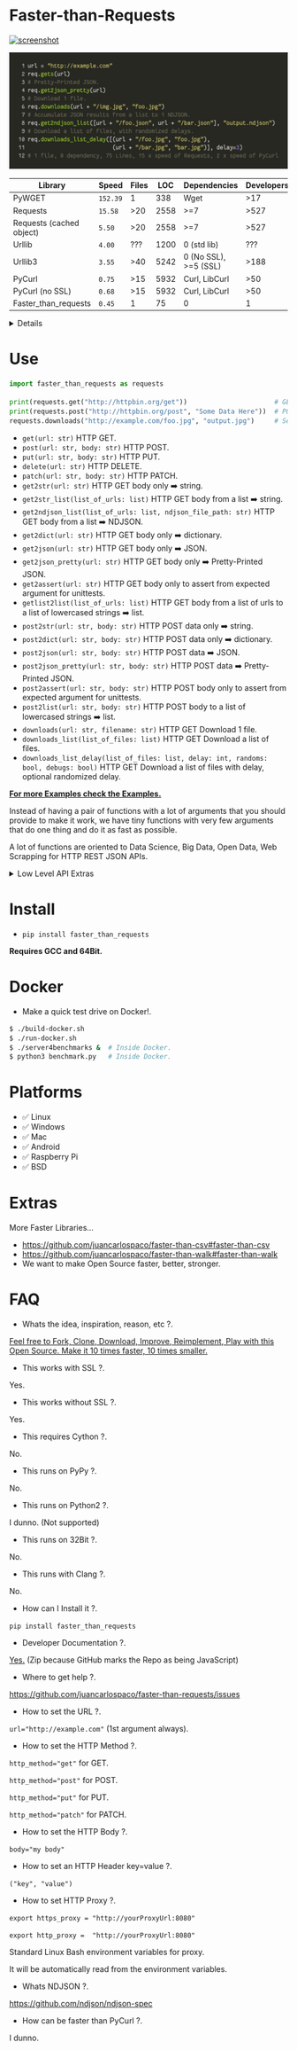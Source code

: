 <meta name='keywords' content='python, requests, faster, speed, benchmark, pycurl, wget, urllib, rapido, velocidad, optimizacion, cython, pypy, urllib3, urllib2, urllib4, urllib5, urllib6, urllib7, urllib8, urllib9, pywget, cpython, http, httpclient, curl, libcurl, ssl, docker, json, ndjson, https, rapido, veloz, performance, critical, compiled, module, modulo, loc, minimalismo, minimalism, simple, small, tiny, argentina, spanish, compare, mejora'>


# Faster-than-Requests

[![screenshot](https://source.unsplash.com/eH_ftJYhaTY/800x402 "Please Star this repo on GitHub!")](https://youtu.be/QiKwnlyhKrk?t=5)

![screenshot](temp.jpg "Please Star this repo on GitHub!")

| Library                       | Speed    | Files | LOC  | Dependencies          | Developers |
|-------------------------------|----------|-------|------|-----------------------|------------|
| PyWGET                        | `152.39` | 1     | 338  | Wget                  | >17        |
| Requests                      | `15.58`  | >20   | 2558 | >=7                   | >527       |
| Requests (cached object)      |  `5.50`  | >20   | 2558 | >=7                   | >527       |
| Urllib                        |  `4.00`  | ???   | 1200 | 0 (std lib)           | ???        |
| Urllib3                       |  `3.55`  | >40   | 5242 | 0 (No SSL), >=5 (SSL) | >188       |
| PyCurl                        |  `0.75`  | >15   | 5932 | Curl, LibCurl         | >50        |
| PyCurl (no SSL)               |  `0.68`  | >15   | 5932 | Curl, LibCurl         | >50        |
| Faster_than_requests          |  `0.45`  | 1     | 75   | 0                     | 1          |

<details>

- Lines Of Code counted using [CLOC](https://github.com/AlDanial/cloc).
- Direct dependencies of the package when ready to run.
- Benchmarks run on Docker from Dockerfile on this repo.
- Developers counted from the Contributors list of Git.
- Speed is IRL time to complete 10000 HTTP local requests.
- Stats as of year 2019.
- x86_64 64Bit, SSD.

</details>


# Use

```python
import faster_than_requests as requests

print(requests.get("http://httpbin.org/get"))                      # GET
print(requests.post("http://httpbin.org/post", "Some Data Here"))  # POST
requests.downloads("http://example.com/foo.jpg", "output.jpg")     # See Docs for more info.
```

- `get(url: str)` HTTP GET.
- `post(url: str, body: str)` HTTP POST.
- `put(url: str, body: str)` HTTP PUT.
- `delete(url: str)` HTTP DELETE.
- `patch(url: str, body: str)` HTTP PATCH.
- `get2str(url: str)` HTTP GET body only :arrow_right: string.
- `get2str_list(list_of_urls: list)` HTTP GET body from a list :arrow_right: string.
- `get2ndjson_list(list_of_urls: list, ndjson_file_path: str)` HTTP GET body from a list :arrow_right: NDJSON.
- `get2dict(url: str)` HTTP GET body only :arrow_right: dictionary.
- `get2json(url: str)` HTTP GET body only :arrow_right: JSON.
- `get2json_pretty(url: str)` HTTP GET body only :arrow_right: Pretty-Printed JSON.
- `get2assert(url: str)` HTTP GET body only to assert from expected argument for unittests.
- `getlist2list(list_of_urls: list)` HTTP GET body from a list of urls to a list of lowercased strings :arrow_right: list.
- `post2str(url: str, body: str)` HTTP POST data only :arrow_right: string.
- `post2dict(url: str, body: str)` HTTP POST data only :arrow_right: dictionary.
- `post2json(url: str, body: str)` HTTP POST data :arrow_right: JSON.
- `post2json_pretty(url: str, body: str)` HTTP POST data :arrow_right: Pretty-Printed JSON.
- `post2assert(url: str, body: str)` HTTP POST body only to assert from expected argument for unittests.
- `post2list(url: str, body: str)` HTTP POST body to a list of lowercased strings :arrow_right: list.
- `downloads(url: str, filename: str)` HTTP GET Download 1 file.
- `downloads_list(list_of_files: list)` HTTP GET Download a list of files.
- `downloads_list_delay(list_of_files: list, delay: int, randoms: bool, debugs: bool)` HTTP GET Download a list of files with delay, optional randomized delay.

[**For more Examples check the Examples.**](https://github.com/juancarlospaco/faster-than-requests/blob/master/example/example.py)

Instead of having a pair of functions with a lot of arguments that you should provide to make it work,
we have tiny functions with very few arguments that do one thing and do it as fast as possible.

A lot of functions are oriented to Data Science, Big Data, Open Data, Web Scrapping for HTTP REST JSON APIs.

<details>
  <summary>Low Level API Extras</summary>

To control the default values the following environment variables are available:
- `requests_timeout` integer type, must be a non-zero positive value, milliseconds precision.
- `requests_maxredirects` integer type, must be a non-zero positive value.
- `requests_useragent` string type, can be empty string.
- `requests_debugprogress` bool type, `true` or `false`.

(slows down the performance so is not recommended for general use, if you dont know what to do dont touch them).

</details>


# Install

- `pip install faster_than_requests`

**Requires GCC and 64Bit.**


# Docker

- Make a quick test drive on Docker!.

```bash
$ ./build-docker.sh
$ ./run-docker.sh
$ ./server4benchmarks &  # Inside Docker.
$ python3 benchmark.py   # Inside Docker.
```


# Platforms

- ✅ Linux
- ✅ Windows
- ✅ Mac
- ✅ Android
- ✅ Raspberry Pi
- ✅ BSD


# Extras

More Faster Libraries...

- https://github.com/juancarlospaco/faster-than-csv#faster-than-csv
- https://github.com/juancarlospaco/faster-than-walk#faster-than-walk
- We want to make Open Source faster, better, stronger.


# FAQ

- Whats the idea, inspiration, reason, etc ?.

[Feel free to Fork, Clone, Download, Improve, Reimplement, Play with this Open Source. Make it 10 times faster, 10 times smaller.](http://tonsky.me/blog/disenchantment)

- This works with SSL ?.

Yes.

- This works without SSL ?.

Yes.

- This requires Cython ?.

No.

- This runs on PyPy ?.

No.

- This runs on Python2 ?.

I dunno. (Not supported)

- This runs on 32Bit ?.

No.

- This runs with Clang ?.

No.

- How can I Install it ?.

`pip install faster_than_requests`

- Developer Documentation ?.

[Yes.](https://github.com/juancarlospaco/faster-than-requests/raw/master/faster_than_requests_DOCS.zip)
(Zip because GitHub marks the Repo as being JavaScript)

- Where to get help ?.

https://github.com/juancarlospaco/faster-than-requests/issues

- How to set the URL ?.

`url="http://example.com"` (1st argument always).

- How to set the HTTP Method ?.

`http_method="get"` for GET.

`http_method="post"` for POST.

`http_method="put"` for PUT.

`http_method="patch"` for PATCH.

- How to set the HTTP Body ?.

`body="my body"`

- How to set an HTTP Header key=value ?.

`("key", "value")`

- How to set HTTP Proxy ?.

`export https_proxy = "http://yourProxyUrl:8080"`

`export http_proxy =  "http://yourProxyUrl:8080"`

Standard Linux Bash environment variables for proxy.

It will be automatically read from the environment variables.

- Whats NDJSON ?.

https://github.com/ndjson/ndjson-spec

- How can be faster than PyCurl ?.

I dunno.
